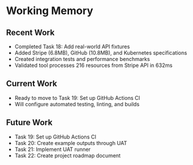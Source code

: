 # Working Memory

## Recent Work
- Completed Task 18: Add real-world API fixtures
- Added Stripe (6.8MB), GitHub (10.8MB), and Kubernetes specifications
- Created integration tests and performance benchmarks
- Validated tool processes 216 resources from Stripe API in 632ms

## Current Work
- Ready to move to Task 19: Set up GitHub Actions CI
- Will configure automated testing, linting, and builds

## Future Work
- Task 19: Set up GitHub Actions CI
- Task 20: Create example outputs through UAT
- Task 21: Implement UAT runner
- Task 22: Create project roadmap document
